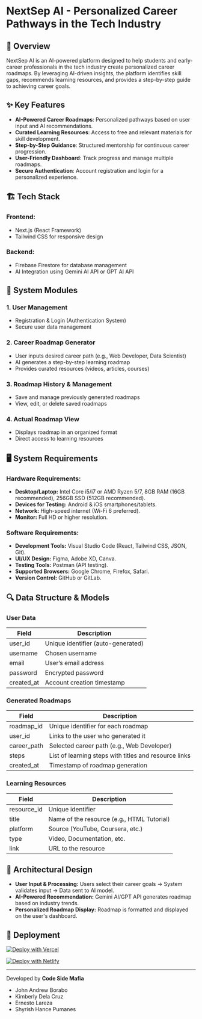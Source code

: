 # NextSep AI - Personalized Career Pathways in the Tech Industry

## 🚀 Overview

NextSep AI is an AI-powered platform designed to help students and early-career professionals in the tech industry create personalized career roadmaps. By leveraging AI-driven insights, the platform identifies skill gaps, recommends learning resources, and provides a step-by-step guide to achieving career goals.

## ✨ Key Features

- **AI-Powered Career Roadmaps**: Personalized pathways based on user input and AI recommendations.
- **Curated Learning Resources**: Access to free and relevant materials for skill development.
- **Step-by-Step Guidance**: Structured mentorship for continuous career progression.
- **User-Friendly Dashboard**: Track progress and manage multiple roadmaps.
- **Secure Authentication**: Account registration and login for a personalized experience.

## 🏗️ Tech Stack

### Frontend:

- Next.js (React Framework)
- Tailwind CSS for responsive design

### Backend:

- Firebase Firestore for database management
- AI Integration using Gemini AI API or GPT AI API

## 📌 System Modules

### 1. **User Management**

- Registration & Login (Authentication System)
- Secure user data management

### 2. **Career Roadmap Generator**

- User inputs desired career path (e.g., Web Developer, Data Scientist)
- AI generates a step-by-step learning roadmap
- Provides curated resources (videos, articles, courses)

### 3. **Roadmap History & Management**

- Save and manage previously generated roadmaps
- View, edit, or delete saved roadmaps

### 4. **Actual Roadmap View**

- Displays roadmap in an organized format
- Direct access to learning resources

## 🖥️ System Requirements

### **Hardware Requirements:**

- **Desktop/Laptop:** Intel Core i5/i7 or AMD Ryzen 5/7, 8GB RAM (16GB recommended), 256GB SSD (512GB recommended).
- **Devices for Testing:** Android & iOS smartphones/tablets.
- **Network:** High-speed internet (Wi-Fi 6 preferred).
- **Monitor:** Full HD or higher resolution.

### **Software Requirements:**

- **Development Tools:** Visual Studio Code (React, Tailwind CSS, JSON, Git).
- **UI/UX Design:** Figma, Adobe XD, Canva.
- **Testing Tools:** Postman (API testing).
- **Supported Browsers:** Google Chrome, Firefox, Safari.
- **Version Control:** GitHub or GitLab.

## 🔍 Data Structure & Models

### **User Data**

| Field      | Description                        |
| ---------- | ---------------------------------- |
| user_id    | Unique identifier (auto-generated) |
| username   | Chosen username                    |
| email      | User’s email address               |
| password   | Encrypted password                 |
| created_at | Account creation timestamp         |

### **Generated Roadmaps**

| Field       | Description                                           |
| ----------- | ----------------------------------------------------- |
| roadmap_id  | Unique identifier for each roadmap                    |
| user_id     | Links to the user who generated it                    |
| career_path | Selected career path (e.g., Web Developer)            |
| steps       | List of learning steps with titles and resource links |
| created_at  | Timestamp of roadmap generation                       |

### **Learning Resources**

| Field       | Description                                |
| ----------- | ------------------------------------------ |
| resource_id | Unique identifier                          |
| title       | Name of the resource (e.g., HTML Tutorial) |
| platform    | Source (YouTube, Coursera, etc.)           |
| type        | Video, Documentation, etc.                 |
| link        | URL to the resource                        |

## 📌 Architectural Design

- **User Input & Processing:** Users select their career goals → System validates input → Data sent to AI model.
- **AI-Powered Recommendation:** Gemini AI/GPT API generates roadmap based on industry trends.
- **Personalized Roadmap Display:** Roadmap is formatted and displayed on the user's dashboard.

## 📩 Deployment

[![Deploy with Vercel](https://vercel.com/button)](https://vercel.com/new/clone?repository-url=https%3A%2F%2Fgithub.com%2FNextJSTemplates%2Fstartup-nextjs)

[![Deploy with Netlify](https://www.netlify.com/img/deploy/button.svg)](https://app.netlify.com/start/deploy?repository=https://github.com/NextJSTemplates/startup-nextjs)

---

Developed by **Code Side Mafia**

- John Andrew Borabo
- Kimberly Dela Cruz
- Ernesto Lareza
- Shyrish Hance Pumanes
